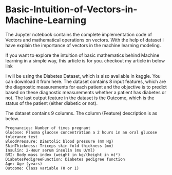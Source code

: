 # Basic-Intuition-of-Vectors-in-Machine-Learning
The Jupyter notebook  contains the complete implementation code of Vectors and mathematical operations on vectors. With the help of dataset I have explain the importance of vectors in the machine learning modeling.   

If you want to explore the intuition of basic mathematics behind Machine learning in a simple way, this article is for you.
checkout my article in below link

I will be using the Diabetes Dataset, which is also available in kaggle. You can download it from here. The dataset contains 8 input features, which are the diagnostic measurements for each patient and the objective is to predict based on these diagnostic measurements whether a patient has diabetes or not. The last output feature in the dataset is the Outcome, which is the status of the patient (either diabetic or not).

  The dataset contains 9 columns. The column (Feature) description is as below.
  
    Pregnancies: Number of times pregnant
    Glucose: Plasma glucose concentration a 2 hours in an oral glucose tolerance test
    BloodPressure: Diastolic blood pressure (mm Hg)
    SkinThickness: Triceps skin fold thickness (mm)
    Insulin: 2-Hour serum insulin (mu U/ml)
    BMI: Body mass index (weight in kg/(height in m)²)
    DiabetesPedigreeFunction: Diabetes pedigree function
    Age: Age (years)
    Outcome: Class variable (0 or 1)
